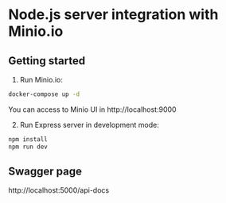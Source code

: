 # Node.js server integration with Minio.io

## Getting started

1. Run Minio.io:

```bash
docker-compose up -d
```

You can access to Minio UI in http://localhost:9000

2. Run Express server in development mode: 

```bash
npm install
npm run dev
```

## Swagger page

http://localhost:5000/api-docs